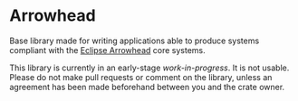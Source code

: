# Arrowhead

Base library made for writing applications able to produce systems compliant with the
[Eclipse Arrowhead](https://arrowhead.eu) core systems.

This library is currently in an early-stage _work-in-progress_. It is not usable. Please do not make pull requests or
comment on the library, unless an agreement has been made beforehand between you and the crate owner.
